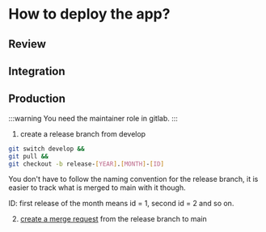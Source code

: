 # How to deploy the app?

## Review

## Integration

## Production

:::warning
You need the maintainer role in gitlab.
:::

1. create a release branch from develop

```bash
git switch develop &&
git pull &&
git checkout -b release-[YEAR].[MONTH]-[ID]
```
You don't have to follow the naming convention for the release branch, it is easier to track what is merged to main with it though.

ID: first release of the month means id = 1, second id = 2 and so on.

2. [create a merge request](https://gitlab.kuleuven.be/ae/sustainable-construction/dg-grow-eu-scenariotool/scenario-explorer/-/merge_requests/new) from the release branch to main


